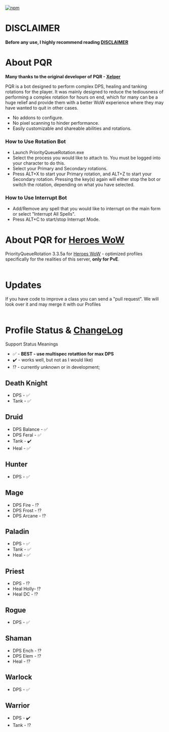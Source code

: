 [![npm](https://img.shields.io/npm/dw/localeval.svg)]()
# DISCLAIMER
**Before any use, I highly recommend reading [DISCLAIMER](https://github.com/darhanger/PQR_3.3.5a-for-Heroes-WoW/blob/master/DISCLAIMER.md)**

# About PQR
**Many thanks to the original developer of PQR - [Xelper](http://www.ownedcore.com/forums/members/44279-xelper.html)**

PQR is a bot designed to perform complex DPS, healing and tanking rotations for the player. It was mainly designed to reduce the tediousness of performing a complex rotation for hours on end, which for many can be a huge relief and provide them with a better WoW experience where they may have wanted to quit in other cases.
<br>
+ No addons to configure.
+ No pixel scanning to hinder performance.
+ Easily customizable and shareable abilities and rotations.
### How to Use Rotation Bot
+ Launch PriorityQueueRotation.exe
+ Select the process you would like to attach to. You must be logged into your character to do this.
+ Select your Primary and Secondary rotations.
+ Press ALT+X to start your Primary rotation, and ALT+Z to start your Secondary rotation. Pressing the key(s) again will either stop the bot or switch the rotation, depending on what you have selected.

### How to Use Interrupt Bot
+ Add/Remove any spell that you would like to interrupt on the main form or select "Interrupt All Spells".
+ Press ALT+C to start/stop Interrupt Mode.

# About PQR for [Heroes WoW](https://heroes-wow.com/wotlk/index.php?page=register&raf=f5665b13f04b02826bc3a9723d13129898068c37)
PriorityQueueRotation 3.3.5a for [Heroes WoW](https://heroes-wow.com/wotlk/index.php?page=register&raf=f5665b13f04b02826bc3a9723d13129898068c37) - optimized profiles specifically for the realities of this server, **only for PvE**.
<br>
<br>
# Updates
If you have code to improve a class you can send a "pull request". We will look over it and may merge it with our Profiles
<br>
<br>
# Profile Status & [ChangeLog](https://github.com/darhanger/PQR_3.3.5a-for-Heroes-WoW/blob/master/ChangeLog.md)
Support Status Meanings 
<br>
+ ✅ - **BEST - use multispec rotattion for max DPS**
+ ✔️ - works well, but not as I would like)
+ ⁉️ - currently unknown or in development;

## Death Knight
+ DPS - ✅
+ Tank - ✅
## Druid
+ DPS Balance - ✅
+ DPS Feral - ✅
+ Tank - ✔️
+ Heal - ✅
## Hunter
+ DPS - ✅
## Mage
+ DPS Fire - ⁉️
+ DPS Frost - ⁉️
+ DPS Arcane - ⁉️
## Paladin
+ DPS - ✅
+ Tank - ✅
+ Heal - ✅
## Priest
+ DPS - ⁉️
+ Heal Holly- ⁉️
+ Heal DC - ⁉️
## Rogue
+ DPS - ✅
## Shaman
+ DPS Ench - ⁉️ 
+ DPS Elem - ⁉️
+ Heal - ⁉️
## Warlock
- DPS - ✅
## Warrior
+ DPS - ✔️
+ Tank - ⁉️
